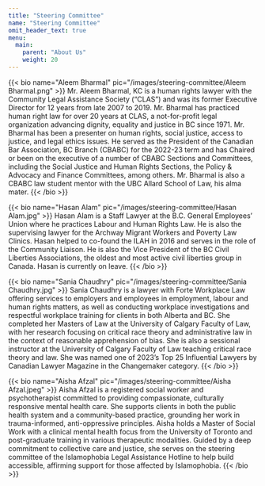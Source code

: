 ```yaml
---
title: "Steering Committee"
name: "Steering Committee"
omit_header_text: true
menu:
  main:
    parent: "About Us"
    weight: 20
---
```


{{< bio name="Aleem Bharmal" pic="/images/steering-committee/Aleem Bharmal.png" >}}
Mr. Aleem Bharmal, KC is a human rights lawyer with the Community Legal Assistance Society (“CLAS”) and was its former Executive Director for 12 years from late 2007 to 2019. Mr. Bharmal has practiced human right law for over 20 years at CLAS, a not-for-profit legal organization advancing dignity, equality and justice in BC since 1971. Mr. Bharmal has been a presenter on human rights, social justice, access to justice, and legal ethics issues. He served as the President of the Canadian Bar Association, BC Branch (CBABC) for the 2022-23 term and has Chaired or been on the executive of a number of CBABC Sections and Committees, including the Social Justice and Human Rights Sections, the Policy &amp; Advocacy and Finance Committees, among others. Mr. Bharmal is also a CBABC law student mentor with the UBC Allard School of Law, his alma mater.
{{< /bio >}}

{{< bio name="Hasan Alam" pic="/images/steering-committee/Hasan Alam.jpg" >}}
Hasan Alam is a Staff Lawyer at the B.C. General Employees’ Union where he practices Labour and Human Rights Law. He is also the supervising lawyer for the Archway Migrant Workers and Poverty Law Clinics. Hasan helped to co-found the ILAH in 2016 and serves in the role of the Community Liaison. He is also the Vice President of the BC Civil Liberties Associations, the oldest and most active civil liberties group in Canada. Hasan is currently on leave.
{{< /bio >}}

{{< bio name="Sania Chaudhry" pic="/images/steering-committee/Sania Chaudhry.jpg" >}}
Sania Chaudhry is a lawyer with Forte Workplace Law offering services to employers and employees in employment, labour and human rights matters, as well as conducting workplace investigations and respectful workplace training for clients in both Alberta and BC. She completed her Masters of Law at the University of Calgary Faculty of Law, with her research focusing on critical race theory and administrative law in the context of reasonable apprehension of bias. She is also a sessional instructor at the University of Calgary Faculty of Law teaching critical race theory and law. She was named one of 2023’s Top 25 Influential Lawyers by Canadian Lawyer Magazine in the Changemaker category.
{{< /bio >}}

{{< bio name="Aisha Afzal" pic="/images/steering-committee/Aisha Afzal.jpeg" >}}
Aisha Afzal is a registered social worker and psychotherapist committed to providing compassionate, culturally responsive mental health care. She supports clients in both the public health system and a community-based practice, grounding her work in trauma-informed, anti-oppressive principles. Aisha holds a Master of Social Work with a clinical mental health focus from the University of Toronto and post-graduate training in various therapeutic modalities. Guided by a deep commitment to collective care and justice, she serves on the steering committee of the Islamophobia Legal Assistance Hotline to help build accessible, affirming support for those affected by Islamophobia.
{{< /bio >}}
